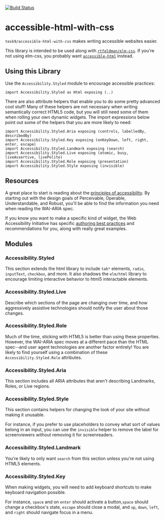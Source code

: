 [![Build Status](https://travis-ci.com/tesk9/accessible-html-with-css.svg?branch=master)](https://travis-ci.com/tesk9/accessible-html-with-css)

# accessible-html-with-css

`tesk9/accessible-html-with-css` makes writing accessible websites easier.

This library is intended to be used along with [`rtfeldman/elm-css`](https://package.elm-lang.org/packages/rtfeldman/elm-css/latest/). If you're not using elm-css, you probably want [`accessible-html`](https://package.elm-lang.org/packages/tesk9/accessible-html/latest/) instead.

## Using this Library

Use the `Accessibility.Styled` module to encourage accessible practices:

    import Accessibility.Styled as Html exposing (..)


There are also attribute helpers that enable you to do some pretty advanced cool stuff! Many of these helpers are not necessary when writing semantically correct HTML5 code, but you will still need some of them when rolling your own dynamic widgets. The import expressions below point out some of the helpers that you are more likely to need:


    import Accessibility.Styled.Aria exposing (controls, labelledBy, describedBy)
    import Accessibility.Styled.Key exposing (onKeyDown, left, right, enter, escape)
    import Accessibility.Styled.Landmark exposing (search)
    import Accessibility.Styled.Live exposing (atomic, busy, liveAssertive, livePolite)
    import Accessibility.Styled.Role exposing (presentation)
    import Accessibility.Styled.Style exposing (invisible)


## Resources

A great place to start is reading about the [principles of accessibility](https://www.w3.org/TR/UNDERSTANDING-WCAG20/intro.html). By starting out with the design goals of Perceivable, Operable, Understandable, and Robust, you'll be able to find the information you need when reading the WAI-ARIA spec.

If you know you want to make a specific kind of widget, the Web Accessibility Initiative has specific [authoring best practices](https://www.w3.org/TR/wai-aria-practices-1.1/#aria_ex) and recommendations for you, along with really great examples.


## Modules

### Accessibility.Styled

This section extends the html library to include `tab*` elements, `radio`, `inputText`, `checkbox`, and more. It also shadows the `elm/html` library to encourage limiting interactive behavior to html5 interactable elements.

### Accessibility.Styled.Live

Describe which sections of the page are changing over time, and how aggressively assistive technologies should notify the user about those changes.

### Accessibility.Styled.Role

Much of the time, sticking with HTML5 is better than using these properties. However, the WAI-ARIA spec moves at a different pace than the HTML spec--and user agent technologies are another factor entirely! You are likely to find yourself using a combination of these `Accessibility.Styled.Role` attributes.

### Accessibility.Styled.Aria

This section includes all ARIA attributes that aren't describing Landmarks, Roles, or Live regions.

### Accessibility.Styled.Style

This section contains helpers for changing the look of your site without making it unusable.

For instance, if you prefer to use placeholders to convey what sort of values belong in an input, you can use the `invisible` helper to remove the label for screenviewers without removing it for screenreaders.

### Accessibility.Styled.Landmark

You're likely to only want `search` from this section unless you're not using HTML5 elements.

### Accessibility.Styled.Key

When making widgets, you will need to add keyboard shortcuts to make keyboard navigation possible.

For instance, `space` and on `enter` should activate a button,`space` should change a checkbox's state, `escape` should close a modal, and `up`, `down`, `left`, and `right` should navigate focus in a menu.
